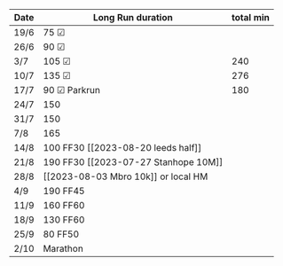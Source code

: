 | Date| Long Run duration |total min|
|---|---|---|
| 19/6  |   75 &#9745;|
| 26/6 | 90 &#9745;|
| 3/7 | 105 &#9745;|240|
| 10/7|135 &#9745;|276|
|17/7|90 &#9745; Parkrun|180|
|24/7|150|
|31/7|150|
|7/8|165|
|14/8|100 FF30 [[2023-08-20 leeds half]] |
|21/8|190 FF30 [[2023-07-27 Stanhope 10M]]|
|28/8|[[2023-08-03 Mbro 10k]] or local HM |
|4/9| 190 FF45|
|11/9|160 FF60|
|18/9|130 FF60|
|25/9|80 FF50|
|2/10|Marathon|
